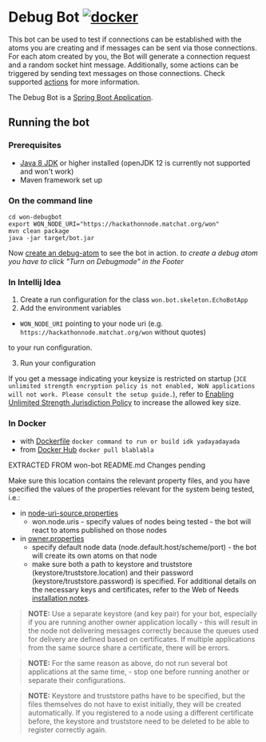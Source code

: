 # Debug Bot [![docker](https://img.shields.io/docker/pulls/webofneeds/won-debugbot?style=flat-square)](https://hub.docker.com/r/webofneeds/won-debugbot)

This bot can be used to test if connections can be established with the atoms you are creating and if messages can be sent via those connections. For each atom created by you, the Bot will generate a connection request and a random socket hint message. Additionally, some actions can be triggered by sending text messages on those connections. Check supported [actions](https://github.com/researchstudio-sat/won-debugbot/tree/master/src/main/java/won/bot/debugbot/action/DebugBotIncomingMessageToEventMappingAction.java) for more information.

The Debug Bot is a [Spring Boot Application](https://docs.spring.io/spring-boot/docs/current/reference/html/using-boot-running-your-application.html).

## Running the bot

### Prerequisites

- [Java 8 JDK](https://www.oracle.com/technetwork/java/javase/downloads/jdk8-downloads-2133151.html) or higher installed (openJDK 12 is currently not supported and won't work)
- Maven framework set up

### On the command line

```
cd won-debugbot
export WON_NODE_URI="https://hackathonnode.matchat.org/won"
mvn clean package
java -jar target/bot.jar
```
Now [create an debug-atom](https://hackathon.matchat.org/owner/#!/create) to see the bot in action.
*to create a debug atom you have to click "Turn on Debugmode" in the Footer*

### In Intellij Idea
1. Create a run configuration for the class `won.bot.skeleton.EchoBotApp`
2. Add the environment variables

  * `WON_NODE_URI` pointing to your node uri (e.g. `https://hackathonnode.matchat.org/won` without quotes)
  
  to your run configuration.
  
3. Run your configuration

If you get a message indicating your keysize is restricted on startup (`JCE unlimited strength encryption policy is not enabled, WoN applications will not work. Please consult the setup guide.`), refer to [Enabling Unlimited Strength Jurisdiction Policy](https://github.com/open-eid/cdoc4j/wiki/Enabling-Unlimited-Strength-Jurisdiction-Policy) to increase the allowed key size.

### In Docker
- with [Dockerfile](https://github.com/researchstudio-sat/won-debugbot/blob/master/Dockerfile) `docker command to run or build idk yadayadayada`
- from [Docker Hub](https://hub.docker.com/r/webofneeds/won-debugbot) `docker pull blablabla`



EXTRACTED FROM won-bot README.md Changes pending

Make sure this location contains the relevant property files, and you have specified the values of the properties relevant for the system being tested, i.e.:

- in [node-uri-source.properties](../conf/node-uri-source.properties)
  - won.node.uris - specify values of nodes being tested - the bot will react to atoms published on those nodes
- in [owner.properties](../conf/owner.properties)
  - specify default node data (node.default.host/scheme/port) - the bot will create its own atoms on that node
  - make sure both a path to keystore and truststore (keystore/truststore.location) and their password (keystore/truststore.password) is specified. For additional details on the necessary keys and certificates, refer to the Web of Needs [installation notes](https://github.com/researchstudio-sat/webofneeds/blob/master/documentation/installation-cryptographic-keys-and-certificates.md).

> **NOTE:** Use a separate keystore (and key pair) for your bot, especially if you are running another owner application locally - this will result in the node not delivering messages correctly because the queues used for delivery are defined based on certificates. If multiple applications from the same source share a certificate, there will be errors.

> **NOTE:** For the same reason as above, do not run several bot applications at the same time, - stop one before running another or separate their configurations.

> **NOTE:** Keystore and truststore paths have to be specified, but the files themselves do not have to exist initially, they will be created automatically. If you registered to a node using a different certificate before, the keystore and truststore need to be deleted to be able to register correctly again.
